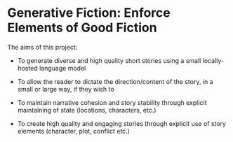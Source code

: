 
# Generative Fiction: Enforce Elements of Good Fiction

The aims of this project:

* To generate diverse and high quality short stories using a small locally-hosted language model

* To allow the reader to dictate the direction/content of the story, in a small or large way, if they wish to 

* To maintain narrative cohesion and story stability through explicit maintaining of state (locations, characters, etc.)

* To create high quality and engaging stories through explicit use of story elements (character, plot, conflict etc.)  
